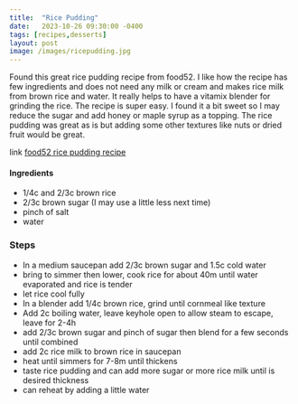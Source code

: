 ```yaml
---
title:  "Rice Pudding"
date:   2023-10-26 09:30:00 -0400
tags: [recipes,desserts]
layout: post
image: /images/ricepudding.jpg
---
```


Found this great rice pudding recipe from food52.  I like how the recipe has few ingredients and does not need any milk or cream and makes rice milk from brown rice and water.  It really helps to have a vitamix blender for grinding the rice.  The recipe is super easy.  I found it a bit sweet so I may reduce the sugar and add honey or maple syrup as a topping.  The rice pudding was great as is but adding some other textures like nuts or dried fruit would be great.

link
[food52 rice pudding recipe](https://food52.com/recipes/82298-dairy-free-rice-pudding-recipe?utm_source=YouTube&utm_medium=SocialMarketing&utm_campaign=Editorial)

#### Ingredients
- 1/4c and 2/3c brown rice
- 2/3c brown sugar (I may use a little less next time)
- pinch of salt
- water

### Steps
- In a medium saucepan add 2/3c brown sugar and 1.5c cold water
- bring to simmer then lower, cook rice for about 40m until water evaporated and rice is tender
- let rice cool fully
- In a blender add 1/4c brown rice, grind until cornmeal like texture
- Add 2c boiling water, leave keyhole open to allow steam to escape, leave for 2-4h
- add 2/3c brown sugar and pinch of sugar then blend for a few seconds until combined
- add 2c rice milk to brown rice in saucepan
- heat until simmers for 7-8m until thickens
- taste rice pudding and can add more sugar or more rice milk until is desired thickness
- can reheat by adding a little water
